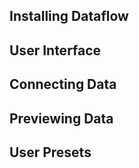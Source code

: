 ## Installing Dataflow

## User Interface

## Connecting Data

## Previewing Data

## User Presets

